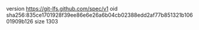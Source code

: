 version https://git-lfs.github.com/spec/v1
oid sha256:835ce1701928f39ee86e6e26a6b04cb02388edd2af77b851321b10601909b126
size 1303
